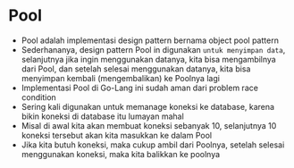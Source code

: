 # Pool

- Pool adalah implementasi design pattern bernama object pool pattern
- Sederhananya, design pattern Pool in digunakan `untuk menyimpan data`, selanjutnya jika ingin menggunakan datanya, kita bisa mengambilnya dari Pool, dan setelah selesai menggunakan datanya, kita bisa menyimpan kembali (mengembalikan) ke Poolnya lagi
- Implementasi Pool di Go-Lang ini sudah aman dari problem race condition
- Sering kali digunakan untuk memanage koneksi ke database, karena bikin koneksi di database itu lumayan mahal
- Misal di awal kita akan membuat koneksi sebanyak 10, selanjutnya 10 koneksi tersebut akan kita masukkan ke dalam Pool
- Jika kita butuh koneksi, maka cukup ambil dari Poolnya, setelah selesai menggunakan koneksi, maka kita balikkan ke poolnya
